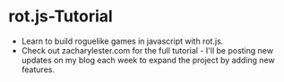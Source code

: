 # rot.js-Tutorial
* Learn to build roguelike games in javascript with rot.js.
* Check out zacharylester.com for the full tutorial - I'll be posting new updates on my blog each week to expand the project by adding new features.

